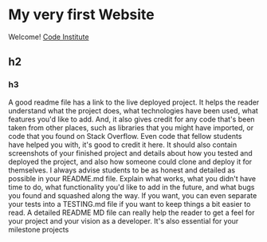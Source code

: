   # My very first Website


Welcome! [Code Institute](https//codeinstitute.net)

## h2

### h3

A good readme file has a link to the live deployed project. It helps the reader understand what the project does,
what technologies have been used, what features you'd like to add.
And, it also gives credit for any code that's been taken from other places,
such as libraries that you might have imported, or code that you found on Stack Overflow.
Even code that fellow students have helped you with, it's good to credit it here.
It should also contain screenshots of your finished project and details about how you
tested and deployed the project, and also how someone could clone and deploy it for themselves.
I always advise students to be as honest and detailed as possible in your README.md file.
Explain what works, what you didn't have time to do, what functionality
you'd like to add in the future, and what bugs you found and squashed along the way.
If you want, you can even separate your tests into a TESTING.md file if you want to keep
things a bit easier to read. A detailed README MD file can really help the reader to get a feel
for your project and your vision as a developer. It's also essential for your milestone projects
